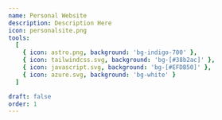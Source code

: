```yaml
---
name: Personal Website
description: Description Here
icon: personalsite.png
tools:
  [
    { icon: astro.png, background: 'bg-indigo-700' },
    { icon: tailwindcss.svg, background: 'bg-[#38b2ac]' },
    { icon: javascript.svg, background: 'bg-[#EFDB50]' },
    { icon: azure.svg, background: 'bg-white' }
  ]

draft: false
order: 1
---
```

